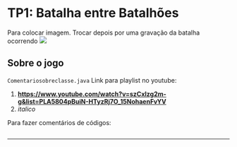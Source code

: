 # TP1: Batalha entre Batalhões

Para colocar imagem. Trocar depois por uma gravação da batalha ocorrendo
![](docs/pathfinding-still.gif)

## Sobre o jogo
`Comentariosobreclasse.java`
Link para playlist no youtube:
1. **https://www.youtube.com/watch?v=szCxlzg2m-g&list=PLA5804pBuiN-HTyzRj7O_15NohaenFvYV**
2. _italico_

Para fazer comentários de códigos:

```java

```

---
